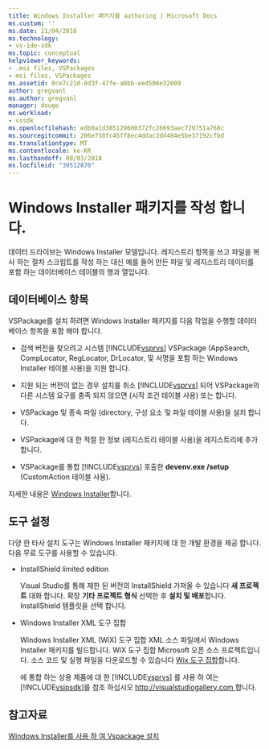 ```yaml
---
title: Windows Installer 패키지를 authoring | Microsoft Docs
ms.custom: ''
ms.date: 11/04/2016
ms.technology:
- vs-ide-sdk
ms.topic: conceptual
helpviewer_keywords:
- .msi files, VSPackages
- msi files, VSPackages
ms.assetid: 0ce7c21d-0d3f-47fe-a0bb-eed506e32609
author: gregvanl
ms.author: gregvanl
manager: douge
ms.workload:
- vssdk
ms.openlocfilehash: edb0a1d385129600372fc26693aec729751a768c
ms.sourcegitcommit: 206e738fc45ff8ec4ddac2dd484e5be37192cfbd
ms.translationtype: MT
ms.contentlocale: ko-KR
ms.lasthandoff: 08/03/2018
ms.locfileid: "39512870"
---
```

# <a name="author-a-windows-installer-package"></a>Windows Installer 패키지를 작성 합니다.
데이터 드라이브는 Windows Installer 모델입니다. 레지스트리 항목을 쓰고 파일을 복사 하는 절차 스크립트를 작성 하는 대신 예를 들어 만든 파일 및 레지스트리 데이터를 포함 하는 데이터베이스 테이블의 행과 열입니다.  
  
## <a name="database-entries"></a>데이터베이스 항목  
VSPackage를 설치 하려면 Windows Installer 패키지를 다음 작업을 수행할 데이터베이스 항목을 포함 해야 합니다.  
  
- 검색 버전을 찾으려고 시스템 [!INCLUDE[vsprvs](../../code-quality/includes/vsprvs_md.md)] VSPackage (AppSearch, CompLocator, RegLocator, DrLocator, 및 서명을 포함 하는 Windows Installer 테이블 사용)을 지원 합니다.  
  
- 지원 되는 버전이 없는 경우 설치를 취소 [!INCLUDE[vsprvs](../../code-quality/includes/vsprvs_md.md)] 되어 VSPackage의 다른 시스템 요구를 충족 되지 않으면 (시작 조건 테이블 사용) 또는 합니다.  
  
- VSPackage 및 종속 파일 (directory, 구성 요소 및 파일 테이블 사용)을 설치 합니다.  
  
- VSPackage에 대 한 적절 한 정보 (레지스트리 테이블 사용)을 레지스트리에 추가 합니다.  
  
- VSPackage를 통합 [!INCLUDE[vsprvs](../../code-quality/includes/vsprvs_md.md)] 호출한 **devenv.exe /setup** (CustomAction 테이블 사용).  
  
자세한 내용은 [Windows Installer](/windows/desktop/Msi/windows-installer-portal)합니다.
  
## <a name="setup-tools"></a>도구 설정  
다양 한 타사 설치 도구는 Windows Installer 패키지에 대 한 개발 환경을 제공 합니다. 다음 무료 도구를 사용할 수 있습니다.  
  
- InstallShield limited edition  
  
   Visual Studio를 통해 제한 된 버전의 InstallShield 가져올 수 있습니다 **새 프로젝트** 대화 합니다. 확장 **기타 프로젝트 형식** 선택한 후 **설치 및 배포**합니다. InstallShield 템플릿을 선택 합니다.  
  
- Windows Installer XML 도구 집합  
  
   Windows Installer XML (WiX) 도구 집합 XML 소스 파일에서 Windows Installer 패키지를 빌드합니다. WiX 도구 집합 Microsoft 오픈 소스 프로젝트입니다. 소스 코드 및 실행 파일을 다운로드할 수 있습니다 [Wix 도구 집합](http://sourceforge.net/projects/wix)합니다.  
  
   에 통합 하는 상용 제품에 대 한 [!INCLUDE[vsprvs](../../code-quality/includes/vsprvs_md.md)] 를 사용 하 여는 [!INCLUDE[vsipsdk](../../extensibility/includes/vsipsdk_md.md)]를 참조 하십시오 [ http://visualstudiogallery.com ](http://visualstudiogallery.com/)합니다.  
  
## <a name="see-also"></a>참고자료  
 [Windows Installer를 사용 하 여 Vspackage 설치](../../extensibility/internals/installing-vspackages-with-windows-installer.md)